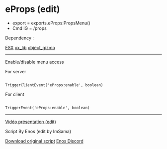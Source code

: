 # eProps (edit)
 
- export = exports.eProps:PropsMenu()
- Cmd IG = /props


Dependency :

[ESX](https://github.com/esx-framework/esx_core)
[ox_lib](https://github.com/overextended/ox_lib)
[object_gizmo](https://github.com/Demigod916/object_gizmo)

-------------------------------------------------------------------------
Enable/disable menu access

For server
```

TriggerClientEvent('eProps:enable', boolean)

```

For client
```

TriggerEvent('eProps:enable', boolean)

```
-------------------------------------------------------------------------

[Vidéo présentation (edit)](https://www.youtube.com/watch?v=nOyAVMvOZgY)


Script By Enos (edit by ImSama)

[Download original script](https://github.com/EnosInWork/eProps)
[Enos Discord](https://discord.gg/5dev)

